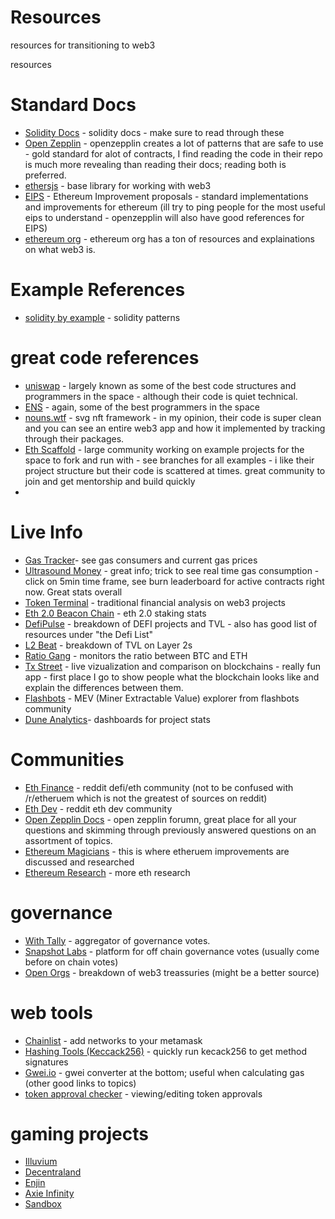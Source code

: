 # Resources

resources for transitioning to web3

resources

# Standard Docs

- [Solidity Docs](https://docs.soliditylang.org/en/v0.8.11/) - solidity docs - make sure to read through these
- [Open Zepplin](https://openzeppelin.com/) - openzepplin creates a lot of patterns that are safe to use - gold standard for alot of contracts, I find reading the code in their repo is much more revealing than reading their docs; reading both is preferred.
- [ethersjs](https://docs.ethers.io/v5/) - base library for working with web3
- [EIPS](https://eips.ethereum.org/EIPS) - Ethereum Improvement proposals - standard implementations and improvements for ethereum (ill try to ping people for the most useful eips to understand - openzepplin will also have good references for EIPS)
- [ethereum org](https://ethereum.org/en/developers/docs/) - ethereum org has a ton of resources and explainations on what web3 is.

# Example References

- [solidity by example](https://solidity-by-example.org/) - solidity patterns

# great code references

- [uniswap](https://github.com/Uniswap) - largely known as some of the best code structures and programmers in the space - although their code is quiet technical.
- [ENS](https://github.com/ensdomains) - again, some of the best programmers in the space
- [nouns.wtf](https://github.com/nounsDAO/) - svg nft framework - in my opinion, their code is super clean and you can see an entire web3 app and how it implemented by tracking through their packages.
- [Eth Scaffold](https://github.com/scaffold-eth/scaffold-eth) - large community working on example projects for the space to fork and run with - see branches for all examples - i like their project structure but their code is scattered at times. great community to join and get mentorship and build quickly
-

# Live Info

- [Gas Tracker](https://etherscan.io/gastracker)- see gas consumers and current gas prices
- [Ultrasound Money](https://ultrasound.money/) - great info; trick to see real time gas consumption - click on 5min time frame, see burn leaderboard for active contracts right now. Great stats overall
- [Token Terminal](https://www.tokenterminal.com/) - traditional financial analysis on web3 projects
- [Eth 2.0 Beacon Chain](https://beaconcha.in/) - eth 2.0 staking stats
- [DefiPulse](https://defipulse.com/) - breakdown of DEFI projects and TVL - also has good list of resources under "the Defi List"
- [L2 Beat](https://l2beat.com/) - breakdown of TVL on Layer 2s
- [Ratio Gang](https://ratiogang.com/) - monitors the ratio between BTC and ETH
- [Tx Street](https://txstreet.com/) - live vizualization and comparison on blockchains - really fun app - first place I go to show people what the blockchain looks like and explain the differences between them.
- [Flashbots](https://explore.flashbots.net/) - MEV (Miner Extractable Value) explorer from flashbots community
- [Dune Analytics](https://dune.xyz/browse/dashboards)- dashboards for project stats

# Communities
- [Eth Finance](https://www.reddit.com/r/ethfinance/) - reddit defi/eth community (not to be confused with /r/etheruem which is not the greatest of sources on reddit)
- [Eth Dev](https://www.reddit.com/r/ethdev/) - reddit eth dev community
- [Open Zepplin Docs](https://forum.openzeppelin.com/) - open zepplin forumn, great place for all your questions and skimming through previously answered questions on an assortment of topics.
- [Ethereum Magicians](https://ethereum-magicians.org/) - this is where etheruem improvements are discussed and researched
- [Ethereum Research](https://ethresear.ch/) - more eth research

# governance
- [With Tally](https://www.withtally.com/) - aggregator of governance votes.
- [Snapshot Labs](https://snapshot.org/#/) - platform for off chain governance votes (usually come before on chain votes)
- [Open Orgs](https://openorgs.info/) - breakdown of web3 treassuries (might be a better source)

# web tools
- [Chainlist](https://chainlist.org/) - add networks to your metamask
- [Hashing Tools (Keccack256)](https://emn178.github.io/online-tools/keccak_256.html) - quickly run kecack256 to get method signatures
- [Gwei.io](https://gwei.io/) - gwei converter at the bottom; useful when calculating gas (other good links to topics)
- [token approval checker](https://etherscan.io/tokenapprovalchecker) - viewing/editing token approvals

# gaming projects
- [Illuvium](https://www.illuvium.io/)
- [Decentraland](https://decentraland.org/)
- [Enjin](https://enjin.io/)
- [Axie Infinity](https://axieinfinity.com/)
- [Sandbox](https://www.sandbox.game/)
